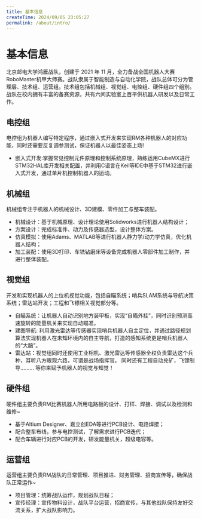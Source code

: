 ```yaml
---
title: 基本信息
createTime: 2024/09/05 23:05:27
permalink: /about/intro/
---
```

# 基本信息

北京邮电大学鸿雁战队，创建于 2021 年 11 月，全力备战全国机器人大赛RoboMaster机甲大师赛。战队隶属于智能制造与自动化学院，战队总体可分为管理层、技术组、运营组。技术组包括机械组、视觉组、电控组、硬件组四个组别。战队在校内拥有丰富的备赛资源，共有六间实验室上百平供机器人研发以及日常工作。

## 电控组

电控组为机器人编写特定程序，通过嵌入式开发来实现RM各种机器人的对应功能，同时还需要反复调参测试，保证机器人以最佳姿态上场!
- 嵌入式开发:掌握常见控制元件原理和控制系统原理，熟练运用CubeMX进行STM32HAL库开发相关配置，并利用C语言在Keil等IDE中基于STM32进行嵌入式开发，通过单片机控制机器人的运动。

## 机械组

机械组专注于机器人的机械设计、3D建模、零件加工与整车装配。
- 机械设计：基于机械原理、设计理论使用Solidworks进行机器人结构设计；
- 方案设计：完成标准件、动力及传感器选型，设计整体方案。
- 仿真模拟：使用Adams、MATLAB等进行机器人静力学/动力学仿真，优化机器人结构；
- 加工装配：使用3D打印、车铣钻磨床等设备完成机器人零部件加工制作，并进行整体装配。

## 视觉组

开发和实现机器人的上位机视觉功能，包括自瞄系统；哨兵SLAM系统与导航决策系统；雷达站开发；工程和飞镖相关视觉部分等。
- 自瞄系统：让机器人自动识别地方装甲板，实现“自瞄外挂”，同时识别预测高速旋转的能量机关来实现自动瞄准。
- 建图导航: 利用激光雷达等传感器实现哨兵机器人自主定位，并通过路径规划算法实现机器人在未知环境内的自主导航，打造的感知系统更是哨兵机器人的“大脑”。
- 雷达站：视觉组同时还使用工业相机、激光雷达等传感器全权负责雷达这个兵种，耳听八方眼观六路，可谓是战场指挥官。
同时还有工程自动兑矿，飞镖制导……… 等你来赋予机器人的视觉与知觉！

## 硬件组

硬件组主要负责RM比赛机器人所用电路板的设计、打样、焊接、调试以及检测和维修~
- 基于Altium Designer、嘉立创EDA等进行PCB设计、电路焊接；
- 配合整车布线，参与电控测试，了解需求进行PCB迭代；
- 配合车辆进行对应PCB的开发，研发能量机关，超级电容等。

## 运营组

运营组主要负责RM战队的日常管理、项目推进、财务管理、招商宣传等，确保战队正常运作~
- 项目管理：统筹战队运作，规划战队日程；
- 宣传经理：宣传物料设计，战队平台运营，招商宣传，与其他战队保持友好交流关系，扩大战队影响力。